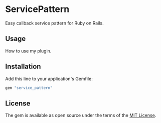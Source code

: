 # ServicePattern

Easy callback service pattern for Ruby on Rails.

## Usage
How to use my plugin.

## Installation
Add this line to your application's Gemfile:

```ruby
gem "service_pattern"
```

## License
The gem is available as open source under the terms of the [MIT License](http://opensource.org/licenses/MIT).

